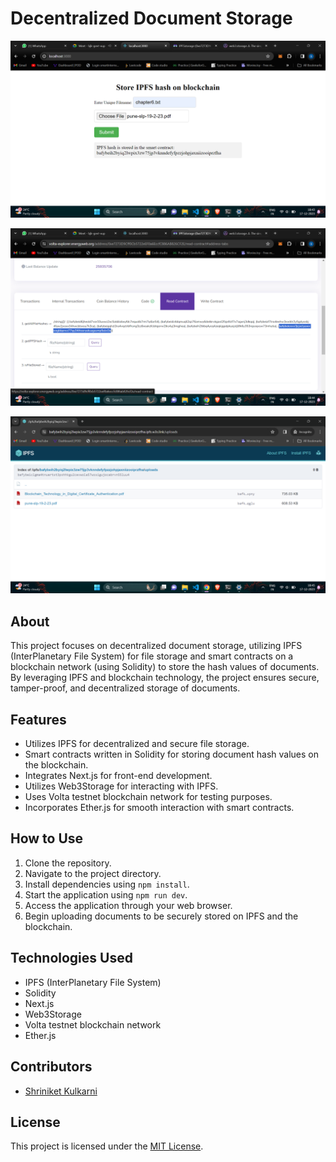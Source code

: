 # Decentralized Document Storage

![Screenshot 1](Screenshot%202023-12-17%20184404.png)

![Screenshot 2](Screenshot%202023-12-17%20184437.png)

![Screenshot 3](Screenshot%202023-12-17%20184511.png)

## About
This project focuses on decentralized document storage, utilizing IPFS (InterPlanetary File System) for file storage and smart contracts on a blockchain network (using Solidity) to store the hash values of documents. By leveraging IPFS and blockchain technology, the project ensures secure, tamper-proof, and decentralized storage of documents.

## Features
- Utilizes IPFS for decentralized and secure file storage.
- Smart contracts written in Solidity for storing document hash values on the blockchain.
- Integrates Next.js for front-end development.
- Utilizes Web3Storage for interacting with IPFS.
- Uses Volta testnet blockchain network for testing purposes.
- Incorporates Ether.js for smooth interaction with smart contracts.

## How to Use
1. Clone the repository.
2. Navigate to the project directory.
3. Install dependencies using `npm install`.
4. Start the application using `npm run dev`.
5. Access the application through your web browser.
6. Begin uploading documents to be securely stored on IPFS and the blockchain.

## Technologies Used
- IPFS (InterPlanetary File System)
- Solidity
- Next.js
- Web3Storage
- Volta testnet blockchain network
- Ether.js

## Contributors
- [Shriniket Kulkarni](https://github.com/Shriniket007)


## License
This project is licensed under the [MIT License](LICENSE).
